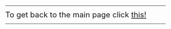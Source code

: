
---

<font size="5">To get back to the main page click <a href="../Unstable-Labs">this!</a></font>

---